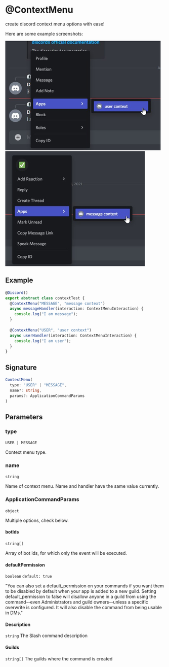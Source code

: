 # @ContextMenu

create discord context menu options with ease!

Here are some example screenshots:

![](../../../static/img/user-context.jpg)
![](../../../static/img/message-context.jpg)

## Example

```ts
@Discord()
export abstract class contextTest {
  @ContextMenu("MESSAGE", "message context")
  async messageHandler(interaction: ContextMenuInteraction) {
    console.log("I am message");
  }

  @ContextMenu("USER", "user context")
  async userHandler(interaction: ContextMenuInteraction) {
    console.log("I am user");
  }
}
```

## Signature

```ts
ContextMenu(
  type: "USER" | "MESSAGE",
  name?: string,
  params?: ApplicationCommandParams
)
```

## Parameters

### type

`USER | MESSAGE`

Context menu type.

### name

`string`

Name of context menu. Name and handler have the same value currently.

### ApplicationCommandParams

`object`

Multiple options, check below.

#### botIds

`string[]`

Array of bot ids, for which only the event will be executed.

#### defaultPermission

`boolean` `default: true`

"You can also set a default_permission on your commands if you want them to be disabled by default when your app is added to a new guild. Setting default_permission to false will disallow anyone in a guild from using the command--even Administrators and guild owners--unless a specific overwrite is configured. It will also disable the command from being usable in DMs."

#### Description

`string`
The Slash command description

#### Guilds

`string[]`
The guilds where the command is created
